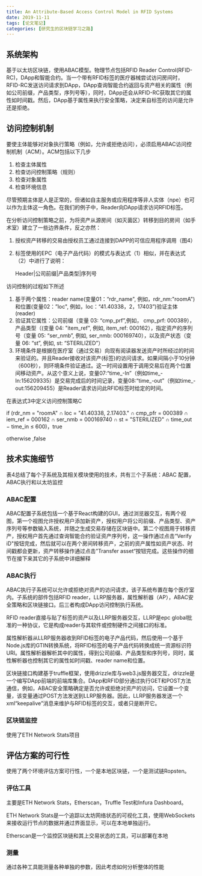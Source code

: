 ```yaml
---
title: An Attribute-Based Access Control Model in RFID Systems
date: 2019-11-11
tags: [论文笔记]
categories: [研究生的区块链学习之路]
---
```




## 系统架构

基于以太坊区块链，使用ABAC模型。物理节点包括RFID Reader Control(RFID-RC)，DApp和智能合约。当一个带有RFID标签的医疗器械尝试访问房间时，RFID-RC发送访问请求到DApp，DApp查询智能合约返回与资产相关的属性（例如公司前缀，产品类型，序列号等），同时，DApp还会从RFID-RC获取其它的属性如时间戳。然后，DApp基于属性来执行安全策略，决定来自标签的访问是允许还是拒绝。

## 访问控制机制

要使主体能够对对象执行策略（例如，允许或拒绝访问），必须启用ABAC访问控制机制（ACM）。ACM包括以下几步

1. 检查主体属性
2. 检查访问控制策略（规则）
3. 检查对象属性
4. 检查环境信息

尽管预期主体是人是正常的，但诸如自主服务或应用程序等非人实体（npe）也可以作为主体这一角色。在我们的例子中，Reader向DApp请求访问RFID标签。

在分析访问控制策略之前，为将资产从源房间（如灭菌区）转移到目的房间（如手术室）建立了一些边界条件，反之亦然：

1. 授权资产转移的交易由授权员工通过连接到DAPP的可信应用程序调用（图4）

2. 标签使用的EPC（电子产品代码）的模式与表达式（1）相似，并在表达式（2）中进行了说明：

   Header|公司前缀|产品类型|序列号

访问控制的过程如下所述

1. 基于两个属性：reader name(变量01：“rdr_name", 例如，rdr_nm:"roomA")和位置(变量02：”loc", 例如，loc：“41.40338，2，17403”)验证主体(reader)
2. 验证其它属性：公司前缀（变量 03: “cmp_prf”,例如， cmp_prf: 000389），产品类型（(变量 04: "item_ref", 例如, item_ref: 000162），指定资产的序列号（变量 05: “ser_nmb”, 例如, ser_nmb: 000169740），以及资产状态（变量 06: “st”, 例如, st: “STERILIZED”）
3. 环境条件是根据在医疗室（通过交易）向现有阅读器发送资产时所经过的时间来验证的。并且Reader接收对该资产(标签)的访问请求。如果间隔小于10分钟（600秒），则环境条件验证通过。这一时间设置用于调用交易后在两个位置间移动资产。从这个意义上说，变量07:“time_-In”（例如time_-In:156209335）是交易完成后的时间记录，变量08:“time_-out”（例如time_-out:156209455）是Reader请求访问此RFID标签时给定的时间。

在表达式3中定义访问控制策略C

if  (rdr_nm = "roomA" ∩ loc = "41.40338, 2.17403." ∩ cmp_pfr = 000389 ∩ iem_ref = 000162 ∩ ser_nmb = 000169740 ∩ st = "STERILIZED" ∩ time_out − time_in ≤ 600)，true

otherwise ,false

## 技术实施细节

表4总结了每个子系统及其相关模块使用的技术，共有三个子系统：ABAC 配置，ABAC执行和以太坊监控

### ABAC配置

ABAC配置子系统包括一个基于React构建的GUI，通过浏览器交互，有两个视图，第一个视图允许授权用户添加新资产，授权用户将公司前缀、产品类型、资产序列号等参数输入系统，并随之生成交易存储在区块链中。第二个视图用于转移资产，授权用户首先通过查询智能合约验证资产序列号，这一操作通过点击“Verify iD"按钮完成，然后就可以在两个房间转移资产，之前的资产属性如资产状态、时间戳都会更新，资产转移操作通过点击”Transfer asset“按钮完成。这些操作的细节在接下来其它的子系统中详细解释

### ABAC执行

ABAC执行子系统可以允许或拒绝对资产的访问请求，该子系统布置在每个医疗室内。子系统的部件包括RFID reader，LLRP服务器，属性解析器（AP），ABAC安全策略和区块链接口。后三者构成DApp访问控制执行系统。

RFID reader直接与贴了标签的资产以及LLRP服务器交互，LLRP是epc global批准的一种协议，它是构成reader与其软件或控制硬件之间接口的标准。

属性解析器从LLRP服务器收到RFID标签的电子产品代码，然后使用一个基于Node.js库的GTIN转换系统，将RFID标签的电子产品代码转换成统一资源标识符URI。属性解析器解析其中的属性，得到公司前缀、产品类型和序列号，同时，属性解析器也控制其它的属性如时间戳、reader name和位置。

区块链接口构建基于truffle框架，使用drizzle库与web3.js服务器交互，drizzle是一个编写DApp前端的前端库集合。DApp和RFID部分通过执行GET和POST方法通信，例如，ABAC安全策略确定是否允许或拒绝对资产的访问，它设置一个变量，该变量通过POST方法发送到LLRP服务器。因此，LLRP服务器发送一个xml“keepalive”消息来维护与RFID标签的交互，或者只是断开它。

### 区块链监控

使用了ETH Network Stats项目

## 评估方案的可行性

使用了两个环境评估方案可行性，一个是本地区块链，一个是测试链Ropsten。

### 评估工具

主要是ETH Network Stats，Etherscan，Truffle Test和Infura Dashboard。

ETH Network Stats是一个追踪以太坊网络状态的可视化工具，使用WebSockets来接收运行节点的数据并通过界面显示，可以在本地单独运行。

Etherscan是一个监控区块链和其上交易状态的工具，可以部署在本地

### 测量

通过各种工具能测量各种单独的参数，因此考虑如何分析整体的性能


